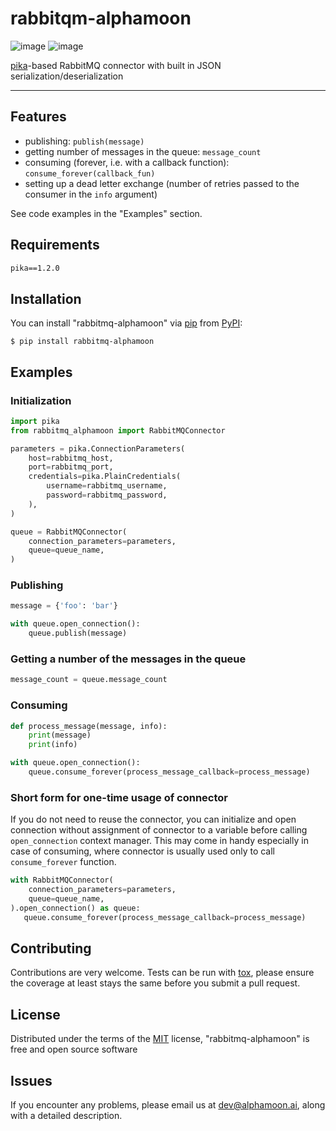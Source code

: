 # rabbitqm-alphamoon

![image](https://img.shields.io/pypi/v/rabbitmq-alphamoon.svg)
![image](https://img.shields.io/pypi/pyversions/rabbitmq-alphamoon.svg)

[pika](https://pypi.org/project/pika/)-based RabbitMQ connector with built in JSON serialization/deserialization

---

## Features
- publishing: `publish(message)`
- getting number of messages in the queue: `message_count`
- consuming (forever, i.e. with a callback function): `consume_forever(callback_fun)`
- setting up a dead letter exchange (number of retries passed to the consumer in the `info` argument)

See code examples in the "Examples" section.

## Requirements

```requirements.txt
pika==1.2.0
```

## Installation

You can install "rabbitmq-alphamoon" via
[pip](https://pypi.org/project/pip/) from
[PyPI](https://pypi.org/project):

    $ pip install rabbitmq-alphamoon

## Examples

### Initialization
```python
import pika
from rabbitmq_alphamoon import RabbitMQConnector

parameters = pika.ConnectionParameters(
    host=rabbitmq_host,
    port=rabbitmq_port,
    credentials=pika.PlainCredentials(
        username=rabbitmq_username,
        password=rabbitmq_password,
    ),
)

queue = RabbitMQConnector(
    connection_parameters=parameters,
    queue=queue_name,
)
```

### Publishing
```python
message = {'foo': 'bar'}

with queue.open_connection():
    queue.publish(message)
```

### Getting a number of the messages in the queue
```python
message_count = queue.message_count
```

### Consuming
```python
def process_message(message, info):
    print(message)
    print(info)

with queue.open_connection():
    queue.consume_forever(process_message_callback=process_message)
```

### Short form for one-time usage of connector
If you do not need to reuse the connector, you can initialize and open connection without assignment of connector to a variable before calling `open_connection` context manager. This may come in handy especially in case of consuming, where connector is usually used only to call `consume_forever` function.
```python
with RabbitMQConnector(
    connection_parameters=parameters,
    queue=queue_name,
).open_connection() as queue:
   queue.consume_forever(process_message_callback=process_message)
```

## Contributing

Contributions are very welcome. Tests can be run with
[tox](https://tox.readthedocs.io/en/latest/), please ensure the coverage at least stays the same before you submit a pull request.

## License

Distributed under the terms of the
[MIT](http://opensource.org/licenses/MIT) license, "rabbitmq-alphamoon" is free and open source software

## Issues

If you encounter any problems, please email us at <dev@alphamoon.ai>, along with a detailed description.
